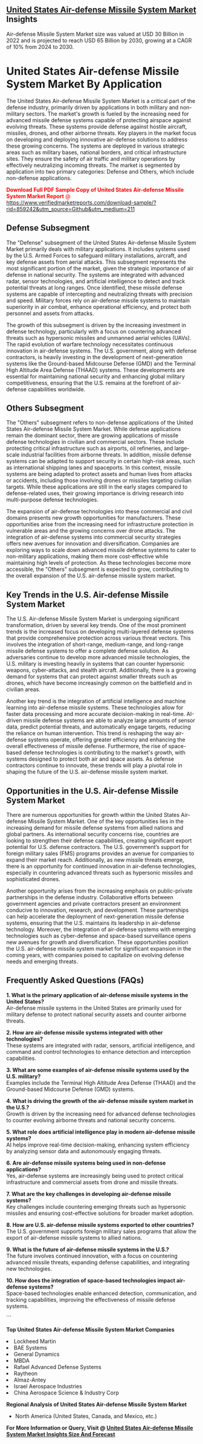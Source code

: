 <h2><a href="https://www.verifiedmarketreports.com/download-sample/?rid=859242&amp;utm_source=Github&amp;utm_medium=211" target="_blank">United States Air-defense Missile System Market</a> Insights</h2><p>Air-defense Missile System Market size was valued at USD 30 Billion in 2022 and is projected to reach USD 65 Billion by 2030, growing at a CAGR of 10% from 2024 to 2030.</p><p><h1>United States Air-defense Missile System Market By Application</h1><p>The United States Air-defense Missile System Market is a critical part of the defense industry, primarily driven by applications in both military and non-military sectors. The market's growth is fueled by the increasing need for advanced missile defense systems capable of protecting airspace against evolving threats. These systems provide defense against hostile aircraft, missiles, drones, and other airborne threats. Key players in the market focus on developing and deploying innovative air-defense solutions to address these growing concerns. The systems are deployed in various strategic areas such as military bases, national borders, and critical infrastructure sites. They ensure the safety of air traffic and military operations by effectively neutralizing incoming threats. The market is segmented by application into two primary categories: Defense and Others, which include non-defense applications.<p><span class=""><span style="color: #ff0000;"><strong>Download Full PDF Sample Copy of United States Air-defense Missile System Market Report</strong> @ </span><a href="https://www.verifiedmarketreports.com/download-sample/?rid=859242&amp;utm_source=Github&amp;utm_medium=211" target="_blank">https://www.verifiedmarketreports.com/download-sample/?rid=859242&amp;utm_source=Github&amp;utm_medium=211</a></span></p></p><h2>Defense Subsegment</h2><p>The "Defense" subsegment of the United States Air-defense Missile System Market primarily deals with military applications. It includes systems used by the U.S. Armed Forces to safeguard military installations, aircraft, and key defense assets from aerial attacks. This subsegment represents the most significant portion of the market, given the strategic importance of air defense in national security. The systems are integrated with advanced radar, sensor technologies, and artificial intelligence to detect and track potential threats at long ranges. Once identified, these missile defense systems are capable of intercepting and neutralizing threats with precision and speed. Military forces rely on air-defense missile systems to maintain superiority in air combat, enhance operational efficiency, and protect both personnel and assets from attacks.<p>The growth of this subsegment is driven by the increasing investment in defense technology, particularly with a focus on countering advanced threats such as hypersonic missiles and unmanned aerial vehicles (UAVs). The rapid evolution of warfare technology necessitates continuous innovation in air-defense systems. The U.S. government, along with defense contractors, is heavily investing in the development of next-generation systems like the Ground-based Midcourse Defense (GMD) and the Terminal High Altitude Area Defense (THAAD) systems. These developments are essential for maintaining national security and enhancing global military competitiveness, ensuring that the U.S. remains at the forefront of air-defense capabilities worldwide.</p><h2>Others Subsegment</h2><p>The "Others" subsegment refers to non-defense applications of the United States Air-defense Missile System Market. While defense applications remain the dominant sector, there are growing applications of missile defense technologies in civilian and commercial sectors. These include protecting critical infrastructure such as airports, oil refineries, and large-scale industrial facilities from airborne threats. In addition, missile defense systems can be adapted to support security in certain high-risk areas, such as international shipping lanes and spaceports. In this context, missile systems are being adapted to protect assets and human lives from attacks or accidents, including those involving drones or missiles targeting civilian targets. While these applications are still in the early stages compared to defense-related uses, their growing importance is driving research into multi-purpose defense technologies.<p>The expansion of air-defense technologies into these commercial and civil domains presents new growth opportunities for manufacturers. These opportunities arise from the increasing need for infrastructure protection in vulnerable areas and the growing concerns over drone attacks. The integration of air-defense systems into commercial security strategies offers new avenues for innovation and diversification. Companies are exploring ways to scale down advanced missile defense systems to cater to non-military applications, making them more cost-effective while maintaining high levels of protection. As these technologies become more accessible, the "Others" subsegment is expected to grow, contributing to the overall expansion of the U.S. air-defense missile system market.</p><h2>Key Trends in the U.S. Air-defense Missile System Market</h2><p>The U.S. Air-defense Missile System Market is undergoing significant transformation, driven by several key trends. One of the most prominent trends is the increased focus on developing multi-layered defense systems that provide comprehensive protection across various threat vectors. This involves the integration of short-range, medium-range, and long-range missile defense systems to offer a complete defense solution. As adversaries continue to develop more advanced missile technologies, the U.S. military is investing heavily in systems that can counter hypersonic weapons, cyber-attacks, and stealth aircraft. Additionally, there is a growing demand for systems that can protect against smaller threats such as drones, which have become increasingly common on the battlefield and in civilian areas.</p><p>Another key trend is the integration of artificial intelligence and machine learning into air-defense missile systems. These technologies allow for faster data processing and more accurate decision-making in real-time. AI-driven missile defense systems are able to analyze large amounts of sensor data, predict potential threats, and automatically engage targets, reducing the reliance on human intervention. This trend is reshaping the way air-defense systems operate, offering greater efficiency and enhancing the overall effectiveness of missile defense. Furthermore, the rise of space-based defense technologies is contributing to the market's growth, with systems designed to protect both air and space assets. As defense contractors continue to innovate, these trends will play a pivotal role in shaping the future of the U.S. air-defense missile system market.</p><h2>Opportunities in the U.S. Air-defense Missile System Market</h2><p>There are numerous opportunities for growth within the United States Air-defense Missile System Market. One of the key opportunities lies in the increasing demand for missile defense systems from allied nations and global partners. As international security concerns rise, countries are looking to strengthen their defense capabilities, creating significant export potential for U.S. defense contractors. The U.S. government’s support for foreign military sales (FMS) programs provides an avenue for companies to expand their market reach. Additionally, as new missile threats emerge, there is an opportunity for continued innovation in air-defense technologies, especially in countering advanced threats such as hypersonic missiles and sophisticated drones.</p><p>Another opportunity arises from the increasing emphasis on public-private partnerships in the defense industry. Collaborative efforts between government agencies and private contractors present an environment conducive to innovation, research, and development. These partnerships can help accelerate the deployment of next-generation missile defense systems, ensuring that the U.S. maintains its leadership in air-defense technology. Moreover, the integration of air-defense systems with emerging technologies such as cyber-defense and space-based surveillance opens new avenues for growth and diversification. These opportunities position the U.S. air-defense missile system market for significant expansion in the coming years, with companies poised to capitalize on evolving defense needs and emerging threats.</p><h2>Frequently Asked Questions (FAQs)</h2><p><strong>1. What is the primary application of air-defense missile systems in the United States?</strong><br> Air-defense missile systems in the United States are primarily used for military defense to protect national security assets and counter airborne threats.</p><p><strong>2. How are air-defense missile systems integrated with other technologies?</strong><br> These systems are integrated with radar, sensors, artificial intelligence, and command and control technologies to enhance detection and interception capabilities.</p><p><strong>3. What are some examples of air-defense missile systems used by the U.S. military?</strong><br> Examples include the Terminal High Altitude Area Defense (THAAD) and the Ground-based Midcourse Defense (GMD) systems.</p><p><strong>4. What is driving the growth of the air-defense missile system market in the U.S.?</strong><br> Growth is driven by the increasing need for advanced defense technologies to counter evolving airborne threats and national security concerns.</p><p><strong>5. What role does artificial intelligence play in modern air-defense missile systems?</strong><br> AI helps improve real-time decision-making, enhancing system efficiency by analyzing sensor data and autonomously engaging threats.</p><p><strong>6. Are air-defense missile systems being used in non-defense applications?</strong><br> Yes, air-defense systems are increasingly being used to protect critical infrastructure and commercial assets from drone and missile threats.</p><p><strong>7. What are the key challenges in developing air-defense missile systems?</strong><br> Key challenges include countering emerging threats such as hypersonic missiles and ensuring cost-effective solutions for broader market adoption.</p><p><strong>8. How are U.S. air-defense missile systems exported to other countries?</strong><br> The U.S. government supports foreign military sales programs that allow the export of air-defense missile systems to allied nations.</p><p><strong>9. What is the future of air-defense missile systems in the U.S.?</strong><br> The future involves continued innovation, with a focus on countering advanced missile threats, expanding defense capabilities, and integrating new technologies.</p><p><strong>10. How does the integration of space-based technologies impact air-defense systems?</strong><br> Space-based technologies enable enhanced detection, communication, and tracking capabilities, improving the effectiveness of missile defense systems.</p>```</p><p><strong>Top United States Air-defense Missile System Market Companies</strong></p><div data-test-id=""><p><li>Lockheed Martin</li><li> BAE Systems</li><li> General Dynamics</li><li> MBDA</li><li> Rafael Advanced Defense Systems</li><li> Raytheon</li><li> Almaz-Antey</li><li> Israel Aerospace Industries</li><li> China Aerospace Science & Industry Corp</li></p><div><strong>Regional Analysis of&nbsp;United States Air-defense Missile System Market</strong></div><ul><li dir="ltr"><p dir="ltr">North America&nbsp;(United States, Canada, and Mexico, etc.)</p></li></ul><p><strong>For More Information or Query, Visit @&nbsp;</strong><strong><a href="https://www.verifiedmarketreports.com/product/air-defense-missile-system-market/?utm_source=Github&amp;utm_medium=211" target="_blank">United States Air-defense Missile System Market Insights Size And Forecast</a></strong></p></div>
